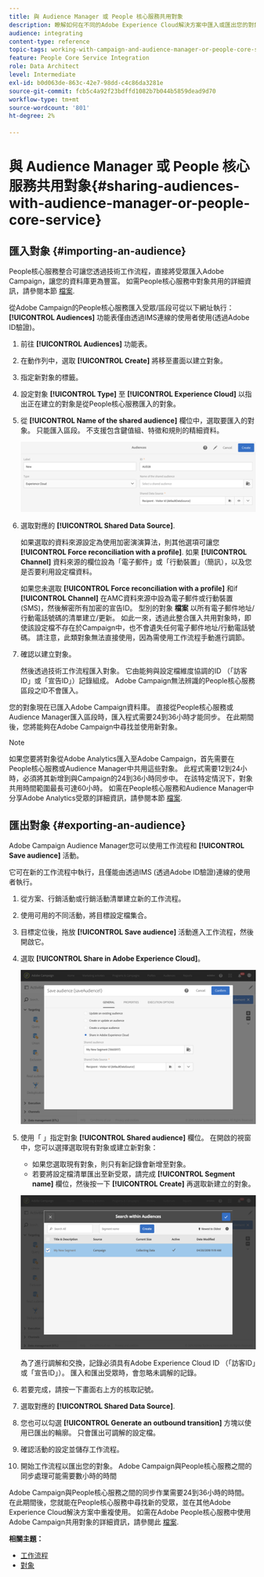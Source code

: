 ```yaml
---
title: 與 Audience Manager 或 People 核心服務共用對象
description: 瞭解如何在不同的Adobe Experience Cloud解決方案中匯入或匯出您的對象。
audience: integrating
content-type: reference
topic-tags: working-with-campaign-and-audience-manager-or-people-core-service
feature: People Core Service Integration
role: Data Architect
level: Intermediate
exl-id: b0d063de-863c-42e7-98dd-c4c86da3281e
source-git-commit: fcb5c4a92f23bdffd1082b7b044b5859dead9d70
workflow-type: tm+mt
source-wordcount: '801'
ht-degree: 2%

---
```


# 與 Audience Manager 或 People 核心服務共用對象{#sharing-audiences-with-audience-manager-or-people-core-service}

## 匯入對象 {#importing-an-audience}

People核心服務整合可讓您透過技術工作流程，直接將受眾匯入Adobe Campaign，讓您的資料庫更為豐富。 如需People核心服務中對象共用的詳細資訊，請參閱本節 [檔案](https://experienceleague.adobe.com/docs/analytics/components/segmentation/segmentation-workflow/seg-publish.html).

從Adobe Campaign的People核心服務匯入受眾/區段可從以下網址執行： **[!UICONTROL Audiences]** 功能表僅由透過IMS連線的使用者使用(透過Adobe ID驗證)。

1. 前往 **[!UICONTROL Audiences]** 功能表。
1. 在動作列中，選取 **[!UICONTROL Create]** 將移至畫面以建立對象。
1. 指定新對象的標籤。
1. 設定對象 **[!UICONTROL Type]** 至 **[!UICONTROL Experience Cloud]** 以指出正在建立的對象是從People核心服務匯入的對象。
1. 從 **[!UICONTROL Name of the shared audience]** 欄位中，選取要匯入的對象。 只能匯入區段。 不支援包含鍵值組、特徵和規則的精細資料。

   ![](assets/aam_import_audience.png)

1. 選取對應的 **[!UICONTROL Shared Data Source]**.

   如果選取的資料來源設定為使用加密演演算法，則其他選項可讓您 **[!UICONTROL Force reconciliation with a profile]**. 如果 **[!UICONTROL Channel]** 資料來源的欄位設為「電子郵件」或「行動裝置」（簡訊），以及您是否要利用設定檔資料。

   如果您未選取 **[!UICONTROL Force reconciliation with a profile]** 和if **[!UICONTROL Channel]** 在AMC資料來源中設為電子郵件或行動裝置(SMS)，然後解密所有加密的宣告ID。 型別的對象 **檔案** 以所有電子郵件地址/行動電話號碼的清單建立/更新。 如此一來，透過此整合匯入共用對象時，即使該設定檔不存在於Campaign中，也不會遺失任何電子郵件地址/行動電話號碼。 請注意，此類對象無法直接使用，因為需使用工作流程手動進行調節。

1. 確認以建立對象。

   然後透過技術工作流程匯入對象。 它由能夠與設定檔維度協調的ID （「訪客ID」或「宣告ID」）記錄組成。 Adobe Campaign無法辨識的People核心服務區段之ID不會匯入。

您的對象現在已匯入Adobe Campaign資料庫。 直接從People核心服務或Audience Manager匯入區段時，匯入程式需要24到36小時才能同步。 在此期間後，您將能夠在Adobe Campaign中尋找並使用新對象。

>[!NOTE]
>
>如果您要將對象從Adobe Analytics匯入至Adobe Campaign，首先需要在People核心服務或Audience Manager中共用這些對象。 此程式需要12到24小時，必須將其新增到與Campaign的24到36小時同步中。 在該特定情況下，對象共用時間範圍最長可達60小時。 如需在People核心服務和Audience Manager中分享Adobe Analytics受眾的詳細資訊，請參閱本節 [檔案](https://experienceleague.adobe.com/docs/analytics/components/segmentation/segmentation-workflow/seg-publish.html).

## 匯出對象 {#exporting-an-audience}

Adobe Campaign Audience Manager您可以使用工作流程和 **[!UICONTROL Save audience]** 活動。

它可在新的工作流程中執行，且僅能由透過IMS (透過Adobe ID驗證)連線的使用者執行。

1. 從方案、行銷活動或行銷活動清單建立新的工作流程。
1. 使用可用的不同活動，將目標設定檔集合。
1. 目標定位後，拖放 **[!UICONTROL Save audience]** 活動進入工作流程，然後開啟它。
1. 選取 **[!UICONTROL Share in Adobe Experience Cloud]**。

   ![](assets/aam_save_audience_activity.png)

1. 使用「 」指定對象 **[!UICONTROL Shared audience]** 欄位。 在開啟的視窗中，您可以選擇選取現有對象或建立新對象：

   * 如果您選取現有對象，則只有新記錄會新增至對象。
   * 若要將設定檔清單匯出至新受眾，請完成 **[!UICONTROL Segment name]** 欄位，然後按一下 **[!UICONTROL Create]** 再選取新建立的對象。

   ![](assets/aam_save_audience_segment_picker.png)

   為了進行調解和交換，記錄必須具有Adobe Experience Cloud ID （「訪客ID」或「宣告ID」）。 匯入和匯出受眾時，會忽略未調解的記錄。

1. 若要完成，請按一下畫面右上方的核取記號。
1. 選取對應的 **[!UICONTROL Shared Data Source]**.
1. 您也可以勾選 **[!UICONTROL Generate an outbound transition]** 方塊以使用已匯出的輪廓。 只會匯出可調解的設定檔。
1. 確認活動的設定並儲存工作流程。
1. 開始工作流程以匯出您的對象。 Adobe Campaign與People核心服務之間的同步處理可能需要數小時的時間

Adobe Campaign與People核心服務之間的同步作業需要24到36小時的時間。 在此期間後，您就能在People核心服務中尋找新的受眾，並在其他Adobe Experience Cloud解決方案中重複使用。 如需在Adobe People核心服務中使用Adobe Campaign共用對象的詳細資訊，請參閱此 [檔案](https://experienceleague.adobe.com/docs/core-services/interface/audiences/t-audience-create.html).

**相關主題：**

* [工作流程](../../automating/using/get-started-workflows.md)
* [對象](../../audiences/using/about-audiences.md)
